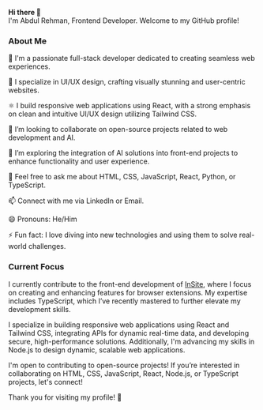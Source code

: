 **Hi there 👋**  
I'm Abdul Rehman, Frontend Developer. Welcome to my GitHub profile!  

### About Me  
🔭 I'm a passionate full-stack developer dedicated to creating seamless web experiences.  

🎨 I specialize in UI/UX design, crafting visually stunning and user-centric websites.  

⚛️ I build responsive web applications using React, with a strong emphasis on clean and intuitive UI/UX design utilizing Tailwind CSS.  

👯 I’m looking to collaborate on open-source projects related to web development and AI.  

🤔 I’m exploring the integration of AI solutions into front-end projects to enhance functionality and user experience.  

💬 Feel free to ask me about HTML, CSS, JavaScript, React, Python, or TypeScript.  

📫 Connect with me via LinkedIn or Email.  

😄 Pronouns: He/Him  

⚡ Fun fact: I love diving into new technologies and using them to solve real-world challenges.  

### Current Focus  
I currently contribute to the front-end development of [InSite](https://example.com), where I focus on creating and enhancing features for browser extensions. My expertise includes TypeScript, which I’ve recently mastered to further elevate my development skills.  

I specialize in building responsive web applications using React and Tailwind CSS, integrating APIs for dynamic real-time data, and developing secure, high-performance solutions. Additionally, I'm advancing my skills in Node.js to design dynamic, scalable web applications.  

I'm open to contributing to open-source projects! If you’re interested in collaborating on HTML, CSS, JavaScript, React, Node.js, or TypeScript projects, let's connect!  

Thank you for visiting my profile! 🚀  
